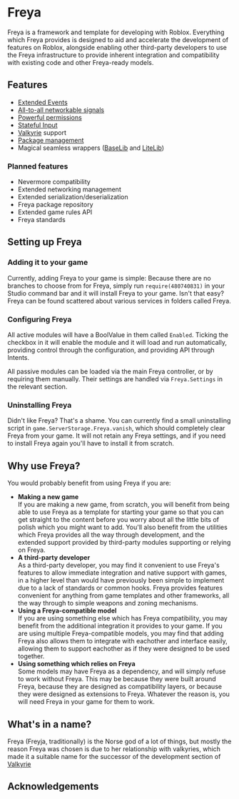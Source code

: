 # Freya

Freya is a framework and template for developing with Roblox. Everything which Freya provides is designed to aid and accelerate the development of features on Roblox, alongside enabling other third-party developers to use the Freya infrastructure to provide inherent integration and compatibility with existing code and other Freya-ready models.

## Features

- [Extended Events](https://docs.crescentcode.net/Freya/Components/Events)
- [All-to-all networkable signals](https://docs.crescentcode.net/Freya/Components/Intents)
- [Powerful permissions](https://docs.cresentcode.net/Freya/Components/Permissions)
- [Stateful Input](https://docs.crescentcode.net/Freya/Components/Input)
- [Valkyrie](https://valkyrie.crescentcode.net/) support
- [Package management](https://docs.crescentcode.net/Freya/Core/Hearth)
- Magical seamless wrappers ([BaseLib](https://docs.crescentcode.net/Freya/Libraries) and [LiteLib](https://docs.crescentcode.net/Freya/LiteLibraries))

### Planned features

- Nevermore compatibility
- Extended networking management
- Extended serialization/deserialization
- Freya package repository
- Extended game rules API
- Freya standards

## Setting up Freya

### Adding it to your game

Currently, adding Freya to your game is simple: Because there are no branches to choose from for Freya, simply run `require(480740831)` in your Studio command bar and it will install Freya to your game. Isn't that easy? Freya can be found scattered about various services in folders called Freya.

### Configuring Freya

All active modules will have a BoolValue in them called `Enabled`. Ticking the checkbox in it will enable the module and it will load and run automatically, providing control through the configuration, and providing API through Intents.

All passive modules can be loaded via the main Freya controller, or by requiring them manually. Their settings are handled via `Freya.Settings` in the relevant section.

### Uninstalling Freya

Didn't like Freya? That's a shame. You can currently find a small uninstalling script in `game.ServerStorage.Freya.vanish`, which should completely clear Freya from your game. It will not retain any Freya settings, and if you need to install Freya again you'll have to install it from scratch.

## Why use Freya?

You would probably benefit from using Freya if you are:

- **Making a new game**<br>
  If you are making a new game, from scratch, you will benefit from being able to use Freya as a template for starting your game so that you can get straight to the content before you worry about all the little bits of polish which you might want to add. You'll also benefit from the utilities which Freya provides all the way through development, and the extended support provided by third-party modules supporting or relying on Freya.
- **A third-party developer**<br>
  As a third-party developer, you may find it convenient to use Freya's features to allow immediate integration and native support with games, in a higher level than would have previously been simple to implement due to a lack of standards or common hooks. Freya provides features convenient for anything from game templates and other frameworks, all the way through to simple weapons and zoning mechanisms.
- **Using a Freya-compatible model**<br>
  If you are using something else which has Freya compatibility, you may benefit from the additional integration it provides to your game. If you are using multiple Freya-compatible models, you may find that adding Freya also allows them to integrate with eachother and interface easily, allowing them to support eachother as if they were designed to be used together.
- **Using something which relies on Freya**<br>
  Some models may have Freya as a dependency, and will simply refuse to work without Freya. This may be because they were built around Freya, because they are designed as compatibility layers, or because they were designed as extensions to Freya. Whatever the reason is, you will need Freya in your game for them to work.

## What's in a name?

Freya (Freyja, traditionally) is the Norse god of a lot of things, but mostly the reason Freya was chosen is due to her relationship with valkyries, which made it a suitable name for the successor of the development section of [Valkyrie](https://github.com/CrescentCode/ValkyrieFramework)

## Acknowledgements
